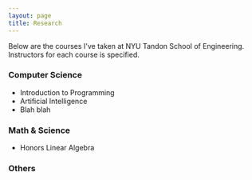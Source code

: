 ```yaml
---
layout: page
title: Research
---
```


Below are the courses I've taken at NYU Tandon School of Engineering.
Instructors for each course is specified.


### Computer Science

* Introduction to Programming
* Artificial Intelligence
* Blah blah


### Math & Science
* Honors Linear Algebra

### Others

